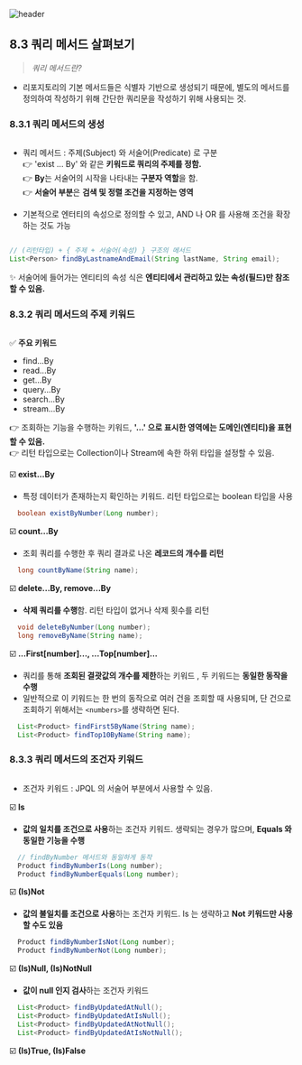 ![header](https://capsule-render.vercel.app/api?type=wave&color=C3E5AE&height=200&section=header&text=Spring&nbsp;Boot&nbsp;Study&fontSize=50&fontColor=000000)

## 8.3 쿼리 메서드 살펴보기

> *쿼리 메서드란?*
* 리포지토리의 기본 메서드들은 식별자 기반으로 생성되기 때문에, 별도의 메서드를 정의하여 작성하기 위해 간단한 쿼리문을 작성하기 위해 사용되는 것.

### 8.3.1 쿼리 메서드의 생성
##
* 쿼리 메서드 : 주제(Subject) 와 서술어(Predicate) 로 구분  
:point_right: 'exist ... By' 와 같은 **키워드로 쿼리의 주제를 정함.**  
:point_right: **By**는 서술어의 시작을 나타내는 **구분자 역할**을 함.   
:point_right: **서술어 부분**은 **검색 및 정렬 조건을 지정하는 영역** 

* 기본적으로 엔터티의 속성으로 정의할 수 있고, AND 나 OR 를 사용해 조건을 확장하는 것도 가능  

``` java

// (리턴타입) + { 주제 + 서술어(속성) } 구조의 메서드
List<Person> findByLastnameAndEmail(String lastName, String email);

```

:sparkles: 서술어에 들어가는 엔티티의 속성 식은 **엔티티에서 관리하고 있는 속성(필드)만 참조할 수 있음.**

### 8.3.2 쿼리 메서드의 주제 키워드
##
:white_check_mark: **주요 키워드**  

* find...By
* read...By
* get...By
* query...By
* search...By
* stream...By  

:point_right: 조회하는 기능을 수행하는 키워드, **'...' 으로 표시한 영역에는 도메인(엔티티)을 표현할 수 있음.**  
:point_right: 리턴 타입으로는 Collection이나 Stream에 속한 하위 타입을 설정할 수 있음.  

:ballot_box_with_check: **exist...By** 
* 특정 데이터가 존재하는지 확인하는 키워드. 리턴 타입으로는 boolean 타입을 사용

``` java
  boolean existByNumber(Long number);
``` 

:ballot_box_with_check: **count...By**   
* 조회 쿼리를 수행한 후 쿼리 결과로 나온 **레코드의 개수를 리턴**
``` java
  long countByName(String name);
```  

:ballot_box_with_check: **delete...By, remove...By**  
* **삭제 쿼리를 수행**함. 리턴 타입이 없거나 삭제 횟수를 리턴
```java
  void deleteByNumber(Long number);
  long removeByName(String name);
```  

:ballot_box_with_check: **...First[number]..., ...Top[number]...**  
* 쿼리를 통해 **조회된 결괏값의 개수를 제한**하는 키워드 , 두 키워드는 **동일한 동작을 수행**
* 일반적으로 이 키워드는 한 번의 동작으로 여러 건을 조회할 때 사용되며, 단 건으로 조회하기 위해서는 ```<numbers>```를 생략하면 된다.
```java
  List<Product> findFirst5ByName(String name);
  List<Product> findTop10ByName(String name);
``` 
### 8.3.3 쿼리 메서드의 조건자 키워드
##
* 조건자 키워드 : JPQL 의 서술어 부분에서 사용할 수 있음.  


 :ballot_box_with_check: **Is**  
 * **값의 일치를 조건으로 사용**하는 조건자 키워드. 생략되는 경우가 많으며, **Equals 와 동일한 기능을 수행**
```java
  // findByNumber 메서드와 동일하게 동작
  Product findByNumberIs(Long number);
  Product findByNumberEquals(Long number);
```

:ballot_box_with_check: **(Is)Not**  
* **값의 불일치를 조건으로 사용**하는 조건자 키워드. Is 는 생략하고 **Not 키워드만 사용할 수도 있음**  
```java
  Product findByNumberIsNot(Long number);
  Product findByNumberNot(Long number);
```  

:ballot_box_with_check: **(Is)Null, (Is)NotNull**  
* **값이 null 인지 검사**하는 조건자 키워드
```java
  List<Product> findByUpdatedAtNull();
  List<Product> findByUpdatedAtIsNull();
  List<Product> findByUpdatedAtNotNull();
  List<Product> findByUpdatedAtIsNotNull();
```  

:ballot_box_with_check: **(Is)True, (Is)False** 
